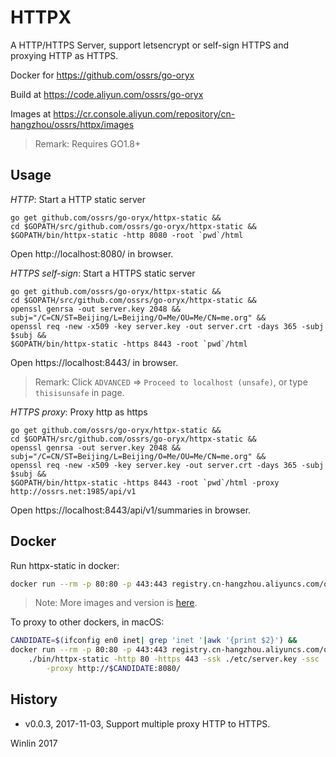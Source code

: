 # HTTPX

A HTTP/HTTPS Server, support letsencrypt or self-sign HTTPS and proxying HTTP as HTTPS.

Docker for https://github.com/ossrs/go-oryx

Build at https://code.aliyun.com/ossrs/go-oryx

Images at https://cr.console.aliyun.com/repository/cn-hangzhou/ossrs/httpx/images

> Remark: Requires GO1.8+

## Usage

*HTTP*: Start a HTTP static server

```
go get github.com/ossrs/go-oryx/httpx-static &&
cd $GOPATH/src/github.com/ossrs/go-oryx/httpx-static &&
$GOPATH/bin/httpx-static -http 8080 -root `pwd`/html
```

Open http://localhost:8080/ in browser.

*HTTPS self-sign*: Start a HTTPS static server

```
go get github.com/ossrs/go-oryx/httpx-static &&
cd $GOPATH/src/github.com/ossrs/go-oryx/httpx-static &&
openssl genrsa -out server.key 2048 &&
subj="/C=CN/ST=Beijing/L=Beijing/O=Me/OU=Me/CN=me.org" &&
openssl req -new -x509 -key server.key -out server.crt -days 365 -subj $subj &&
$GOPATH/bin/httpx-static -https 8443 -root `pwd`/html
```

Open https://localhost:8443/ in browser.

> Remark: Click `ADVANCED` => `Proceed to localhost (unsafe)`, or type `thisisunsafe` in page.

*HTTPS proxy*: Proxy http as https

```
go get github.com/ossrs/go-oryx/httpx-static &&
cd $GOPATH/src/github.com/ossrs/go-oryx/httpx-static &&
openssl genrsa -out server.key 2048 &&
subj="/C=CN/ST=Beijing/L=Beijing/O=Me/OU=Me/CN=me.org" &&
openssl req -new -x509 -key server.key -out server.crt -days 365 -subj $subj &&
$GOPATH/bin/httpx-static -https 8443 -root `pwd`/html -proxy http://ossrs.net:1985/api/v1
```

Open https://localhost:8443/api/v1/summaries in browser.

## Docker

Run httpx-static in docker:

```bash
docker run --rm -p 80:80 -p 443:443 registry.cn-hangzhou.aliyuncs.com/ossrs/httpx:v1.0.2
```

> Note: More images and version is [here](https://cr.console.aliyun.com/repository/cn-hangzhou/ossrs/httpx/images).

To proxy to other dockers, in macOS:

```bash
CANDIDATE=$(ifconfig en0 inet| grep 'inet '|awk '{print $2}') &&
docker run --rm -p 80:80 -p 443:443 registry.cn-hangzhou.aliyuncs.com/ossrs/httpx:v1.0.5 \
    ./bin/httpx-static -http 80 -https 443 -ssk ./etc/server.key -ssc ./etc/server.crt \
        -proxy http://$CANDIDATE:8080/
```

## History

* v0.0.3, 2017-11-03, Support multiple proxy HTTP to HTTPS.

Winlin 2017
